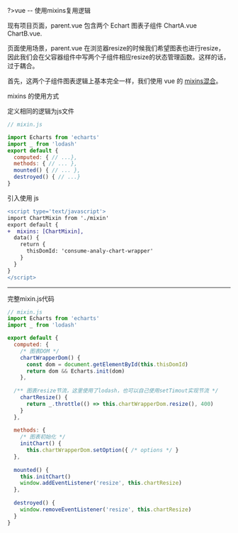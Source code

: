 ?>vue -- 使用mixins复用逻辑

现有项目页面，parent.vue 包含两个 Echart 图表子组件 ChartA.vue ChartB.vue.
<!--more-->
页面使用场景，parent.vue 在浏览器resize的时候我们希望图表也进行resize，因此我们会在父容器组件中写两个子组件相应resize的状态管理函数。这样的话，过于耦合。


首先，这两个子组件图表逻辑上基本完全一样，我们使用 vue 的 [mixins混合](https://cn.vuejs.org/v2/guide/mixins.html#%E5%9F%BA%E7%A1%80)。

mixins 的使用方式

定义相同的逻辑为js文件

```javascript 
// mixin.js

import Echarts from 'echarts'
import _ from 'lodash'
export default {
  computed: { // ...},
  methods: { // ... },
  mounted() { // ... },
  destroyed() { // ...}
}

```
引入使用 js
```diff  
<script type='text/javascript'>
import ChartMixin from './mixin'
export default {
+  mixins: [ChartMixin],
  data() {
    return {
      thisDomId: 'consume-analy-chart-wrapper'
    }
  }
}
</script>
```

-------

完整mixin.js代码
```javascript
// mixin.js
import Echarts from 'echarts'
import _ from 'lodash'

export default {
  computed: {
    /* 图表DOM */
    chartWrapperDom() {
      const dom = document.getElementById(this.thisDomId)
      return dom && Echarts.init(dom)
    },
    
  /** 图表resize节流，这里使用了lodash，也可以自己使用setTimout实现节流 */
    chartResize() {
      return _.throttle(() => this.chartWrapperDom.resize(), 400)
    }
  },
  
  methods: {
    /* 图表初始化 */
    initChart() {
      this.chartWrapperDom.setOption({ /* options */ }
  },
  
  mounted() {
    this.initChart()
    window.addEventListener('resize', this.chartResize)
  },
  
  destroyed() {
    window.removeEventListener('resize', this.chartResize)
  }
}

```


